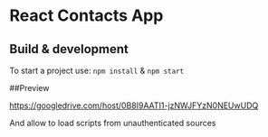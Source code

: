 # React Contacts App

## Build & development

To start a project use:
`npm install` & `npm start`

##Preview

https://googledrive.com/host/0B8I9AATI1-jzNWJFYzN0NEUwUDQ

And allow to load scripts from unauthenticated sources
